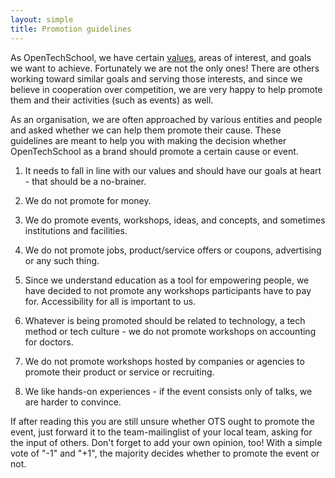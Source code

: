 ```yaml
---
layout: simple
title: Promotion guidelines
---
```


As OpenTechSchool, we have certain [values](/values.html), areas of interest, and goals we want to achieve. Fortunately we are not the only ones! There are others working toward similar goals and serving those interests, and since we believe in cooperation over competition, we are very happy to help promote them and their activities (such as events) as well.

As an organisation, we are often approached by various entities and people and asked whether we can help them promote their cause. These guidelines are meant to help you with making the decision whether OpenTechSchool as a brand should promote a certain cause or event.

1. It needs to fall in line with our values and should have our goals at heart - that should be a no-brainer.

2. We do not promote for money.

3. We do promote events, workshops, ideas, and concepts, and sometimes institutions and facilities.

4. We do not promote jobs, product/service offers or coupons, advertising or any such thing.

4. Since we understand education as a tool for empowering people, we have decided to not promote any workshops participants have to pay for. Accessibility for all is important to us.
 
5. Whatever is being promoted should be related to technology, a tech method or tech culture - we do not promote workshops on accounting for doctors.

6. We do not promote workshops hosted by companies or agencies to promote their product or service or recruiting.

7. We like hands-on experiences - if the event consists only of talks, we are harder to convince.

If after reading this you are still unsure whether OTS ought to promote the event, just forward it to the team-mailinglist of your local team, asking for the input of others. Don't forget to add your own opinion, too! With a simple vote of "-1" and "+1", the majority decides whether to promote the event or not.
